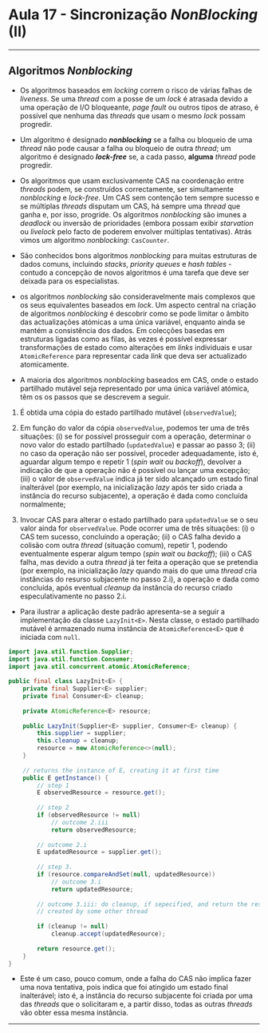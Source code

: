 
# Aula 17 - Sincronização _NonBlocking_ (II)

____

## Algoritmos _Nonblocking_

- Os algoritmos baseados em _locking_ correm o risco de várias falhas de _liveness_. Se uma _thread_ com a posse de um _lock_ é atrasada devido a uma operação de I/O bloqueante, _page fault_ ou outros tipos de atraso, é possível que nenhuma das _threads_ que usam o mesmo _lock_ possam progredir.

- Um algoritmo é designado **_nonblocking_** se a falha ou bloqueio de uma _thread_ não pode causar a falha ou bloqueio de outra _thread_; um algoritmo é designado **_lock-free_** se, a cada passo, **alguma** _thread_ pode progredir.

- Os algoritmos que usam exclusivamente CAS na coordenação entre _threads_ podem, se construídos correctamente, ser simultamente _nonblocking_ e _lock-free_. Um CAS sem contenção tem sempre sucesso e se múltiplas _threads_ disputam um CAS, há sempre uma _thread_ que ganha e, por isso, progride. Os algoritmos _nonblocking_ são imunes a _deadlock_ ou inversão de prioridades (embora possam exibir _starvation_ ou _livelock_ pelo facto de poderem envolver múltiplas tentativas). Atrás vimos um algoritmo _nonblocking_: `CasCounter`.

- São conhecidos bons algoritmos _nonblocking_ para muitas estruturas  de dados comuns, incluindo _stacks_, _priority queues_ e _hash tables_ - contudo a concepção de novos algoritmos é uma tarefa que deve ser deixada para os especialistas.

- os algoritmos _nonblocking_ são consideravelmente mais complexos que os seus equivalentes baseados em _lock_. Um aspecto central na criação de algoritmos _nonblocking_ é descobrir como se pode limitar o âmbito das actualizações atómicas a uma única variável, enquanto ainda se mantém a consistência dos dados. Em colecções basedas em estruturas ligadas como as filas, às vezes é possível expressar transformações de estado como alterações em _links_ individuais e usar `AtomicReference` para representar cada _link_ que deva ser actualizado atomicamente.  

- A maioria dos algoritmos _nonblocking_ baseados em CAS, onde o estado partilhado mutável seja representado por uma única variável atómica, têm os os passos que se descrevem a seguir.

1. É obtida uma cópia do estado partilhado mutável (`observedValue`);

2. Em função do valor da cópia `observedValue`, podemos ter uma de três situações: (i) se for possível prosseguir com a operação, determinar o novo valor do estado partilhado (`updatedValue`) e passar ao passo 3; (ii) no caso da operação não ser possível, proceder adequadamente, isto é, aguardar algum tempo e repetir 1 (_spin wait_ ou _backoff_), devolver a indicação de que a operação não é possível ou lançar uma excepção; (iii) o valor de `observedValue` indica já ter sido alcançado um estado final inalterável (por exemplo, na inicialização _lazy_ após ter sido criada a instância do recurso subjacente), a operação é dada como concluída normalmente;

3. Invocar CAS para alterar o estado partilhado para `updatedValue` se o seu valor ainda for `observedValue`. Pode ocorrer uma de três situações: (i) o CAS tem sucesso, concluindo a operação; (ii) o CAS falha devido a colisão com outra _thread_ (situação comum), repetir 1, podendo eventualmente esperar algum tempo (_spin wait_ ou _backoff_); (iii) o CAS falha, mas devido a outra _thread_ já ter feita a operação que se pretendia (por exemplo, na inicialização _lazy_ quando mais do que uma _thread_ cria instâncias do resurso subjacente no passo 2.i), a operação e dada como concluída, após eventual _cleanup_ da instância do recurso criado especulativamente no passo 2.i.
	 
- Para ilustrar a aplicação deste padrão apresenta-se a seguir a implementação da classe `LazyInit<E>`. Nesta classe, o estado partilhado mutável é armazenado numa instância de `AtomicReference<E>` que é iniciada com `null`.

```Java	
import java.util.function.Supplier;
import java.util.function.Consumer;
import java.util.concurrent.atomic.AtomicReference;
	
public final class LazyInit<E> {
	private final Supplier<E> supplier;
	private final Consumer<E> cleanup;
	 
	private AtomicReference<E> resource;
	
	public LazyInit(Supplier<E> supplier, Consumer<E> cleanup) {
		this.supplier = supplier;
		this.cleanup = cleanup;
		resource = new AtomicReference<>(null);
	}
	
	// returns the instance of E, creating it at first time
	public E getInstance() {
		// step 1
		E observedResource = resource.get();
		
		// step 2
		if (observedResource != null)
			// outcome 2.iii
			return observedResource;
		
		// outcome 2.i
		E updatedResource = supplier.get();
		
		// step 3.
		if (resource.compareAndSet(null, updatedResource))
			// outcome 3.i
			return updatedResource;
		
		// outcome 3.iii: do cleanup, if sepecified, and return the resource
		// created by some other thread
		
		if (cleanup != null)
			cleanup.accept(updatedResource);
		
		return resource.get();
	}
}
```

- Este é um caso, pouco comum, onde a falha do CAS não implica fazer uma nova tentativa, pois indica que foi atingido um estado final inalterável; isto é, a instância do recurso subjacente foi criada por uma das _threads_ que o solicitaram e, a partir disso, todas as outras _threads_ vão obter essa mesma instância.

___	

